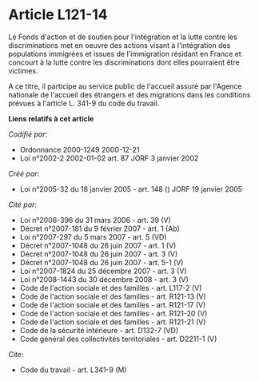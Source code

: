 # Article L121-14

Le Fonds d'action et de soutien pour l'intégration et la lutte contre les discriminations met en oeuvre des actions visant à
l'intégration des populations immigrées et issues de l'immigration résidant en France et concourt à la lutte contre les
discriminations dont elles pourraient être victimes.

A ce titre, il participe au service public de l'accueil assuré par l'Agence nationale de l'accueil des étrangers et des
migrations dans les conditions prévues à l'article L. 341-9 du code du travail.

**Liens relatifs à cet article**

_Codifié par_:

  - Ordonnance 2000-1249 2000-12-21
  - Loi n°2002-2 2002-01-02 art. 87 JORF 3 janvier 2002

_Créé par_:

  - Loi n°2005-32 du 18 janvier 2005 - art. 148 () JORF 19 janvier 2005

_Cité par_:

  - Loi n°2006-396 du 31 mars 2006 - art. 39 (V)
  - Décret n°2007-181 du 9 février 2007 - art. 1 (Ab)
  - Loi n°2007-297 du 5 mars 2007 - art. 5 (VD)
  - Décret n°2007-1048 du 26 juin 2007 - art. 1 (V)
  - Décret n°2007-1048 du 26 juin 2007 - art. 3 (V)
  - Décret n°2007-1048 du 26 juin 2007 - art. 5-1 (V)
  - Loi n°2007-1824 du 25 décembre 2007 - art. 3 (V)
  - Loi n°2008-1443 du 30 décembre 2008 - art. 3 (V)
  - Code de l'action sociale et des familles - art. L117-2 (V)
  - Code de l'action sociale et des familles - art. R121-13 (V)
  - Code de l'action sociale et des familles - art. R121-17 (V)
  - Code de l'action sociale et des familles - art. R121-20 (V)
  - Code de l'action sociale et des familles - art. R121-21 (V)
  - Code de la sécurité intérieure - art. D132-7 (VD)
  - Code général des collectivités territoriales - art. D2211-1 (V)

_Cite_:

  - Code du travail - art. L341-9 (M)
